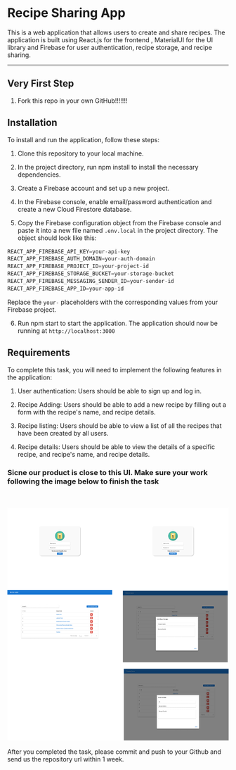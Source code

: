 # Recipe Sharing App

This is a web application that allows users to create and share recipes. The application is built using React.js for the frontend , MaterialUI for the UI library and Firebase for user authentication, recipe storage, and recipe sharing. 

---
## Very First Step

1. Fork this repo in your own GitHub!!!!!!! 


## Installation
To install and run the application, follow these steps:

1. Clone this repository to your local machine.

2. In the project directory, run npm install to install the necessary dependencies.

3. Create a Firebase account and set up a new project.

4. In the Firebase console, enable email/password authentication and create a new Cloud Firestore database.

5. Copy the Firebase configuration object from the Firebase console and paste it into a new file named ```.env.local``` in the project directory. The object should look like this:


```javascript
REACT_APP_FIREBASE_API_KEY=your-api-key
REACT_APP_FIREBASE_AUTH_DOMAIN=your-auth-domain
REACT_APP_FIREBASE_PROJECT_ID=your-project-id
REACT_APP_FIREBASE_STORAGE_BUCKET=your-storage-bucket
REACT_APP_FIREBASE_MESSAGING_SENDER_ID=your-sender-id
REACT_APP_FIREBASE_APP_ID=your-app-id
```
Replace the ```your-``` placeholders with the corresponding values from your Firebase project.

6. Run npm start to start the application.
The application should now be running at ```http://localhost:3000```

## Requirements

To complete this task, you will need to implement the following features in the application:

1. User authentication: Users should be able to sign up and log in.

2. Recipe Adding: Users should be able to add a new recipe by filling out a form with the recipe's name, and recipe details.

3. Recipe listing: Users should be able to view a list of all the recipes that have been created by all users.

4. Recipe details: Users should be able to view the details of a specific recipe, and recipe's name, and recipe details.


### Sicne our product is close to this UI. Make sure your work following the image below to finish the task
\
\
![UI Demo](ui.png "UI Demo")


After you completed the task, please commit and push to your Github and send us the repository url within 1 week.
